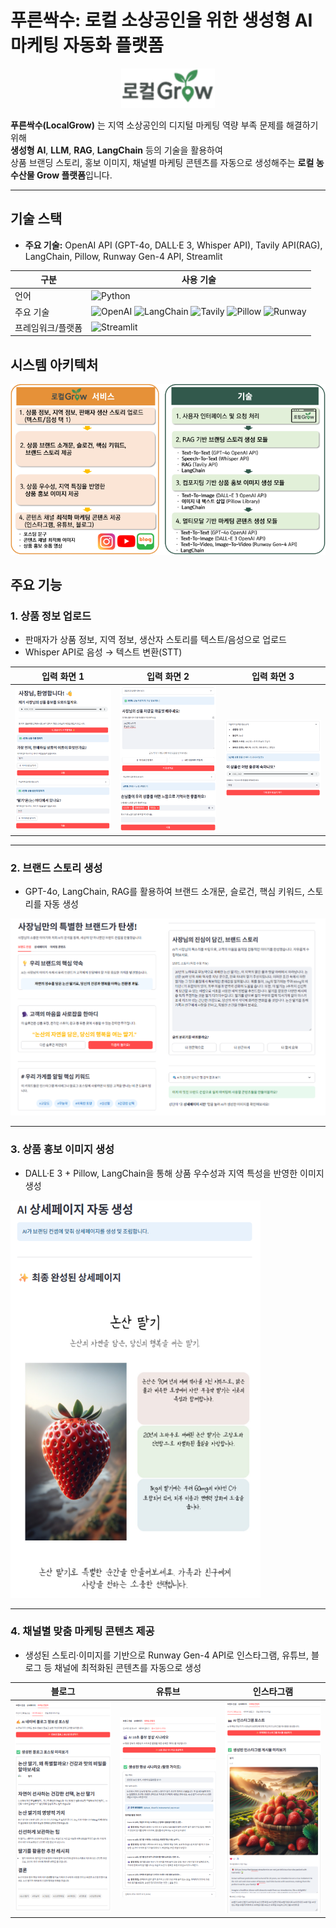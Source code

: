 # 푸른싹수: 로컬 소상공인을 위한 생성형 AI 마케팅 자동화 플랫폼

<p align="center">
  <img src="images/로컬Grow_logo.png" alt="LocalGrow Banner" width="150"/>
</p>

**푸른싹수(LocalGrow)** 는 지역 소상공인의 디지털 마케팅 역량 부족 문제를 해결하기 위해  
**생성형 AI**, **LLM**, **RAG**, **LangChain** 등의 기술을 활용하여  
상품 브랜딩 스토리, 홍보 이미지, 채널별 마케팅 콘텐츠를 자동으로 생성해주는 **로컬 농수산물 Grow 플랫폼**입니다.
***

## 기술 스택

- **주요 기술:** OpenAI API (GPT-4o, DALL·E 3, Whisper API), Tavily API(RAG), LangChain, Pillow, Runway Gen-4 API, Streamlit

| 구분       | 사용 기술 |
|-----------|-----------|
| 언어       | ![Python](https://img.shields.io/badge/Python-3776AB?style=flat&logo=python&logoColor=white) |
| 주요 기술   | ![OpenAI](https://img.shields.io/badge/OpenAI-412991?style=flat&logo=openai&logoColor=white) ![LangChain](https://img.shields.io/badge/LangChain-1C3C3C?style=flat) ![Tavily](https://img.shields.io/badge/Tavily_API-FF6F00?style=flat) ![Pillow](https://img.shields.io/badge/Pillow-92C1F0?style=flat) ![Runway](https://img.shields.io/badge/Runway_Gen--4-FF007F?style=flat) |
| 프레임워크/플랫폼 | ![Streamlit](https://img.shields.io/badge/Streamlit-FF4B4B?style=flat&logo=streamlit&logoColor=white) |

## 시스템 아키텍처

![아키텍처](images/로컬Grow_아키텍처.png)


## 주요 기능

### 1. 상품 정보 업로드
   - 판매자가 상품 정보, 지역 정보, 생산자 스토리를 텍스트/음성으로 업로드
   - Whisper API로 음성 → 텍스트 변환(STT)



| 입력 화면 1 | 입력 화면 2 | 입력 화면 3 |
|-------------|-------------|-------------|
| <img src="images/사용자입력1.png" width="300"/> | <img src="images/사용자입력2.png" width="300"/> | <img src="images/사용자입력3.png" width="300"/> |

---

### 2. 브랜드 스토리 생성
   - GPT-4o, LangChain, RAG를 활용하여 브랜드 소개문, 슬로건, 핵심 키워드, 스토리를 자동 생성

<img src="images/브랜드_스토리_생성.png" width="600"/>

---

### 3. 상품 홍보 이미지 생성
   - DALL·E 3 + Pillow, LangChain을 통해 상품 우수성과 지역 특성을 반영한 이미지 생성

<img src="images/상품_홍보_이미지_생성.png" width="400"/>

---

### 4. 채널별 맞춤 마케팅 콘텐츠 제공
   - 생성된 스토리·이미지를 기반으로 Runway Gen-4 API로 인스타그램, 유튜브, 블로그 등 채널에 최적화된 콘텐츠를 자동으로 생성

| 블로그 | 유튜브 | 인스타그램 |
|--------|--------|------------|
| <img src="images/플랫폼_맞춤_마케팅_콘텐츠(블로그).png" width="300"/> | <img src="images/플랫폼_맞춤_마케팅_콘텐츠(유튜브).png" width="300"/> | <img src="images/플랫폼_맞춤_마케팅_콘텐츠(인스타).png" width="300"/> |



